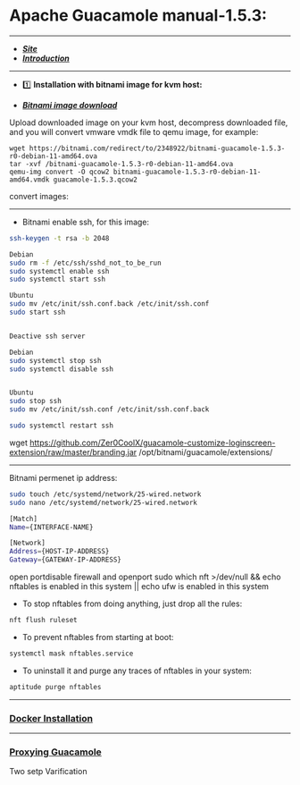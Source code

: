  # Apache Guacamole manual-1.5.3:
 ----
- ___[Site](https://guacamole.apache.org/)___
- ___[Introduction](https://guacamole.apache.org/doc/gug/introduction.html#what-is-guacamole)___

----

- 1️⃣ **Installation with bitnami image for kvm host:**

- ___[Bitnami image download](https://bitnami.com/redirect/to/2348922/bitnami-guacamole-1.5.3-r0-debian-11-amd64.ova)___

Upload downloaded image on your kvm host, decompress downloaded file, and you will convert vmware vmdk file to qemu image, for example:
```
wget https://bitnami.com/redirect/to/2348922/bitnami-guacamole-1.5.3-r0-debian-11-amd64.ova
tar -xvf /bitnami-guacamole-1.5.3-r0-debian-11-amd64.ova
qemu-img convert -O qcow2 bitnami-guacamole-1.5.3-r0-debian-11-amd64.vmdk guacamole-1.5.3.qcow2

```


convert images:

----

- Bitnami enable ssh, for this image:
```bash
ssh-keygen -t rsa -b 2048

Debian
sudo rm -f /etc/ssh/sshd_not_to_be_run
sudo systemctl enable ssh
sudo systemctl start ssh

Ubuntu
sudo mv /etc/init/ssh.conf.back /etc/init/ssh.conf
sudo start ssh


Deactive ssh server

Debian
sudo systemctl stop ssh
sudo systemctl disable ssh


Ubuntu
sudo stop ssh
sudo mv /etc/init/ssh.conf /etc/init/ssh.conf.back

sudo systemctl restart ssh
```


wget https://github.com/Zer0CoolX/guacamole-customize-loginscreen-extension/raw/master/branding.jar 
/opt/bitnami/guacamole/extensions/

----

Bitnami permenet ip address:
```bash
sudo touch /etc/systemd/network/25-wired.network
sudo nano /etc/systemd/network/25-wired.network

[Match]
Name={INTERFACE-NAME} 

[Network]
Address={HOST-IP-ADDRESS}
Gateway={GATEWAY-IP-ADDRESS}

```


open portdisable firewall and openport
sudo which nft >/dev/null && echo nftables is enabled in this system || echo ufw is enabled in this system

- To stop nftables from doing anything, just drop all the rules:
```bash
nft flush ruleset
```

- To prevent nftables from starting at boot:
```bash
systemctl mask nftables.service
```

- To uninstall it and purge any traces of nftables in your system:
```bash
aptitude purge nftables
```

----

### [Docker Installation](https://guacamole.apache.org/doc/gug/guacamole-docker.html)


----

### [Proxying Guacamole](https://guacamole.apache.org/doc/gug/configuring-guacamole.html)


Two setp Varification













